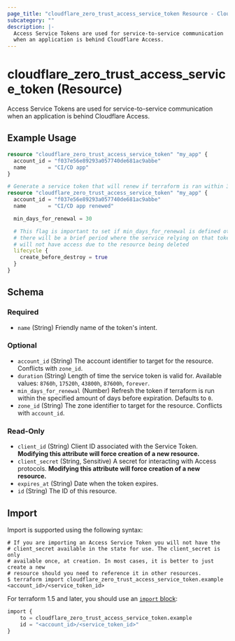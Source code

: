 ```yaml
---
page_title: "cloudflare_zero_trust_access_service_token Resource - Cloudflare"
subcategory: ""
description: |-
  Access Service Tokens are used for service-to-service communication
  when an application is behind Cloudflare Access.
---
```


# cloudflare_zero_trust_access_service_token (Resource)

Access Service Tokens are used for service-to-service communication
when an application is behind Cloudflare Access.

## Example Usage

```terraform
resource "cloudflare_zero_trust_access_service_token" "my_app" {
  account_id = "f037e56e89293a057740de681ac9abbe"
  name       = "CI/CD app"
}

# Generate a service token that will renew if terraform is ran within 30 days of expiration
resource "cloudflare_zero_trust_access_service_token" "my_app" {
  account_id = "f037e56e89293a057740de681ac9abbe"
  name       = "CI/CD app renewed"

  min_days_for_renewal = 30

  # This flag is important to set if min_days_for_renewal is defined otherwise
  # there will be a brief period where the service relying on that token
  # will not have access due to the resource being deleted
  lifecycle {
    create_before_destroy = true
  }
}
```
<!-- schema generated by tfplugindocs -->
## Schema

### Required

- `name` (String) Friendly name of the token's intent.

### Optional

- `account_id` (String) The account identifier to target for the resource. Conflicts with `zone_id`.
- `duration` (String) Length of time the service token is valid for. Available values: `8760h`, `17520h`, `43800h`, `87600h`, `forever`.
- `min_days_for_renewal` (Number) Refresh the token if terraform is run within the specified amount of days before expiration. Defaults to `0`.
- `zone_id` (String) The zone identifier to target for the resource. Conflicts with `account_id`.

### Read-Only

- `client_id` (String) Client ID associated with the Service Token. **Modifying this attribute will force creation of a new resource.**
- `client_secret` (String, Sensitive) A secret for interacting with Access protocols. **Modifying this attribute will force creation of a new resource.**
- `expires_at` (String) Date when the token expires.
- `id` (String) The ID of this resource.

## Import

Import is supported using the following syntax:

```shell
# If you are importing an Access Service Token you will not have the
# client_secret available in the state for use. The client_secret is only
# available once, at creation. In most cases, it is better to just create a new
# resource should you need to reference it in other resources.
$ terraform import cloudflare_zero_trust_access_service_token.example <account_id>/<service_token_id>
```

For terraform 1.5 and later, you should use an [`import` block](https://developer.hashicorp.com/terraform/language/import):
```terraform
import {
    to = cloudflare_zero_trust_access_service_token.example
    id = "<account_id>/<service_token_id>"
}
```
